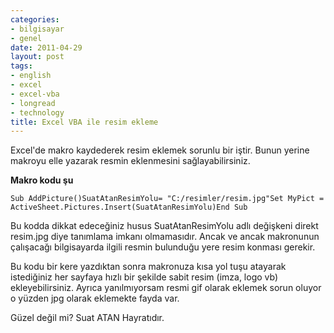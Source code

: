 ```yaml
---
categories:
- bilgisayar
- genel
date: 2011-04-29
layout: post
tags:
- english
- excel
- excel-vba
- longread
- technology
title: Excel VBA ile resim ekleme
---
```


Excel'de makro kaydederek resim eklemek sorunlu bir iştir. Bunun yerine makroyu elle yazarak resmin eklenmesini sağlayabilirsiniz.  
  
**Makro kodu şu**  

```
Sub AddPicture()SuatAtanResimYolu= "C:/resimler/resim.jpg"Set MyPict = ActiveSheet.Pictures.Insert(SuatAtanResimYolu)End Sub
```

  
Bu kodda dikkat edeceğiniz husus SuatAtanResimYolu adlı değişkeni direkt resim.jpg diye tanımlama imkanı olmamasıdır. Ancak ve ancak makronunun çalışacağı bilgisayarda ilgili resmin bulunduğu yere resim konması gerekir.  
  
Bu kodu bir kere yazdıktan sonra makronuza kısa yol tuşu atayarak istediğiniz her sayfaya hızlı bir şekilde sabit resim (imza, logo vb) ekleyebilirsiniz. Ayrıca yanılmıyorsam resmi gif olarak eklemek sorun oluyor o yüzden jpg olarak eklemekte fayda var.  
  
Güzel değil mi? Suat ATAN Hayratıdır.
